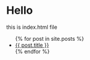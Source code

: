 <h1>Hello</h1>
this is index.html file

<ul>
  {% for post in site.posts %}
    <li>
      <a href="hello-world{{ post.url }}">{{ post.title }}</a>
    </li>
  {% endfor %}
</ul>
